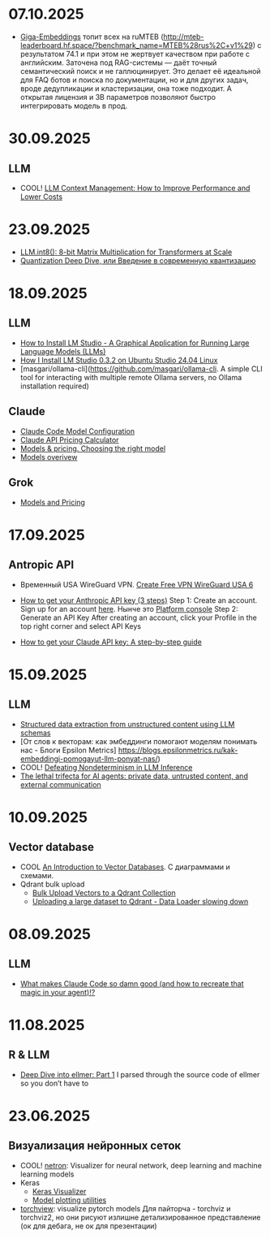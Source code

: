 # 07.10.2025
- [Giga-Embeddings](https://huggingface.co/ai-sage/Giga-Embeddings-instruct) топит всех на ruMTEB (http://mteb-leaderboard.hf.space/?benchmark_name=MTEB%28rus%2C+v1%29) с результатом 74.1 и при этом не жертвует качеством при работе с английским. Заточена под RAG-системы — даёт точный семантический поиск и не галлюцинирует. Это делает её идеальной для FAQ ботов и поиска по документации, но и для других задач, вроде дедупликации и кластеризации, она тоже подходит. А открытая лицензия и 3B параметров позволяют быстро интегрировать модель в прод.

# 30.09.2025
## LLM
- COOL! [LLM Context Management: How to Improve Performance and Lower Costs](https://eval.16x.engineer/blog/llm-context-management-guide)

# 23.09.2025
- [LLM.int8(): 8-bit Matrix Multiplication for Transformers at Scale](https://arxiv.org/pdf/2208.07339)
- [Quantization Deep Dive, или Введение в современную квантизацию](https://habr.com/ru/companies/yandex/articles/800945/)


# 18.09.2025
## LLM
- [How to Install LM Studio - A Graphical Application for Running Large Language Models (LLMs)](https://docs.vultr.com/how-to-install-lm-studio-a-graphical-application-for-running-large-language-models-llms)
- [How I Install LM Studio 0.3.2 on Ubuntu Studio 24.04 Linux](https://dimensionquest.net/2024/09/how-i-install-lm-studio-0.3.2-on-ubuntu-studio-24.04-linux/)
- [masgari/ollama-cli](https://github.com/masgari/ollama-cli. A simple CLI tool for interacting with multiple remote Ollama servers, no Ollama installation required)

## Claude
- [Claude Code Model Configuration](https://support.claude.com/en/articles/11940350-claude-code-model-configuration)
- [Claude API Pricing Calculator](https://invertedstone.com/calculators/claude-pricing)
- [Models & pricing. Choosing the right model](https://docs.claude.com/en/docs/about-claude/models/choosing-a-model)
- [Models overivew](https://docs.claude.com/en/docs/about-claude/models/overview)

## Grok
- [Models and Pricing](https://docs.x.ai/docs/models)

# 17.09.2025
## Antropic API
- Временный USA WireGuard VPN. [Create Free VPN WireGuard USA 6](https://www.vpnjantit.com/create-free-account)
- [How to get your Anthropic API key (3 steps)](https://www.merge.dev/blog/anthropic-api-key)
	Step 1: Create an account. 
Sign up for an account [here](https://console.anthropic.com/login). Нынче это [Platform console](https://platform.claude.com/dashboard)
	Step 2: Generate an API Key 
After creating an account, click your Profile in the top right corner and select API Keys

- [How to get your Claude API key: A step-by-step guide](https://pickaxe.co/post/how-to-get-your-claude-api-key-a-step-by-step-guide)

# 15.09.2025
## LLM
- [Structured data extraction from unstructured content using LLM schemas](https://simonw.substack.com/p/structured-data-extraction-from-unstructured)
- [От слов к векторам: как эмбеддинги помогают моделям понимать нас - Блоги Epsilon Metrics] https://blogs.epsilonmetrics.ru/kak-embeddingi-pomogayut-llm-ponyat-nas/)
- COOL! [Defeating Nondeterminism in LLM Inference](https://thinkingmachines.ai/blog/defeating-nondeterminism-in-llm-inference/)
- [The lethal trifecta for AI agents: private data, untrusted content, and external communication](https://simonwillison.net/2025/Jun/16/the-lethal-trifecta/)

# 10.09.2025
## Vector database
- COOL [An Introduction to Vector Databases](https://qdrant.tech/articles/what-is-a-vector-database/). С диаграммами и схемами.
- Qdrant bulk upload
	- [Bulk Upload Vectors to a Qdrant Collection](https://qdrant.tech/documentation/database-tutorials/bulk-upload/)
	- [Uploading a large dataset to Qdrant - Data Loader slowing down](https://community.n8n.io/t/uploading-a-large-dataset-to-qdrant-data-loader-slowing-down/166481/2)

# 08.09.2025
## LLM
- [What makes Claude Code so damn good (and how to recreate that magic in your agent)!?](https://minusx.ai/blog/decoding-claude-code/)


# 11.08.2025
## R & LLM
- [Deep Dive into ellmer: Part 1](https://www.howardbaik.com/posts/deep-dive-into-ellmer-part1/)
I parsed through the source code of ellmer so you don’t have to


# 23.06.2025
## Визуализация нейронных сеток
- COOL! [netron](https://github.com/lutzroeder/netron): Visualizer for neural network, deep learning and machine learning models
- Keras
	- [Keras Visualizer](https://github.com/mahyar-amiri/keras-visualizer)
	- [Model plotting utilities](https://keras.io/api/utils/model_plotting_utils/)
- [torchview](https://github.com/mert-kurttutan/torchview): visualize pytorch models
Для пайторча - torchviz и torchviz2, но они рисуют излишне детализированное представление (ок для дебага, не ок для презентации)
